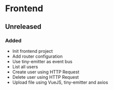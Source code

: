 # Frontend

## Unreleased

### Added

* Init frontend project
* Add router configuration
* Use tiny-emitter as event bus
* List all users
* Create user using HTTP Request
* Delete user using HTTP Request 
* Upload file using VueJS, tiny-emitter and axios

